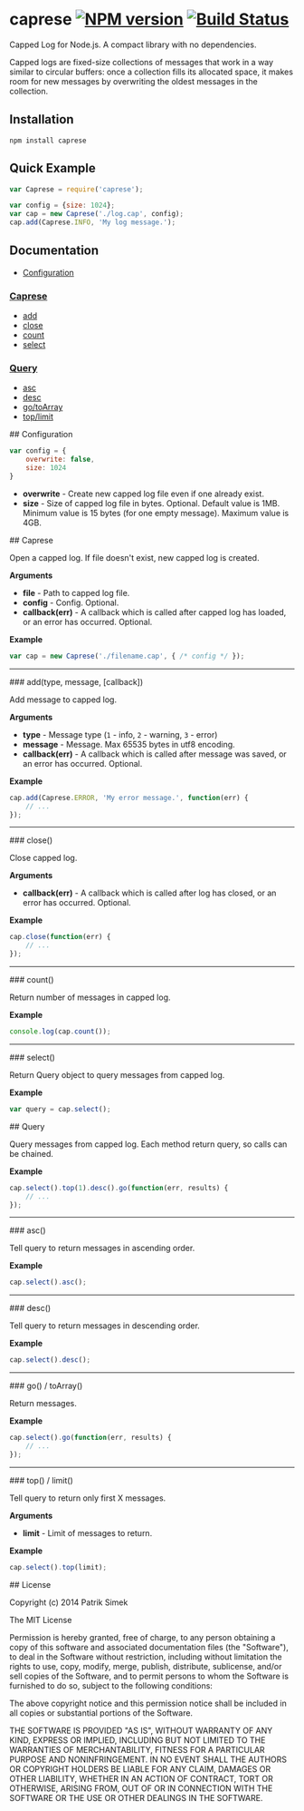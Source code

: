 # caprese [![NPM version](https://badge.fury.io/js/caprese.png)](http://badge.fury.io/js/caprese) [![Build Status](https://secure.travis-ci.org/patriksimek/caprese.png)](http://travis-ci.org/patriksimek/caprese)

Capped Log for Node.js. A compact library with no dependencies.

Capped logs are fixed-size collections of messages that work in a way similar to circular buffers: once a collection fills its allocated space, it makes room for new messages by overwriting the oldest messages in the collection.

## Installation

    npm install caprese

## Quick Example

```javascript
var Caprese = require('caprese'); 

var config = {size: 1024};
var cap = new Caprese('./log.cap', config);
cap.add(Caprese.INFO, 'My log message.');
```

## Documentation

* [Configuration](#configuration)

### [Caprese](#caprese)

* [add](#add)
* [close](#close)
* [count](#count)
* [select](#select)

### [Query](#query)

* [asc](#asc)
* [desc](#desc)
* [go/toArray](#go)
* [top/limit](#top)

<a name="configuration" />
## Configuration

```javascript
var config = {
    overwrite: false,
    size: 1024
}
```

- **overwrite** - Create new capped log file even if one already exist.
- **size** - Size of capped log file in bytes. Optional. Default value is 1MB. Minimum value is 15 bytes (for one empty message). Maximum value is 4GB.

<a name="caprese" />
## Caprese

Open a capped log. If file doesn't exist, new capped log is created.

__Arguments__

- **file** - Path to capped log file.
- **config** - Config. Optional.
- **callback(err)** - A callback which is called after capped log has loaded, or an error has occurred. Optional.

__Example__

```javascript
var cap = new Caprese('./filename.cap', { /* config */ });
```

---------------------------------------

<a name="add" />
### add(type, message, [callback])

Add message to capped log.

__Arguments__

- **type** - Message type (`1` - info, `2` - warning, `3` - error)
- **message** - Message. Max 65535 bytes in utf8 encoding.
- **callback(err)** - A callback which is called after message was saved, or an error has occurred. Optional.

__Example__

```javascript
cap.add(Caprese.ERROR, 'My error message.', function(err) {
    // ...
});
```

---------------------------------------

<a name="close" />
### close()

Close capped log.

__Arguments__

- **callback(err)** - A callback which is called after log has closed, or an error has occurred. Optional.

__Example__

```javascript
cap.close(function(err) {
    // ...
});
```

---------------------------------------

<a name="count" />
### count()

Return number of messages in capped log.

__Example__

```javascript
console.log(cap.count());
```

---------------------------------------

<a name="select" />
### select()

Return Query object to query messages from capped log.

__Example__

```javascript
var query = cap.select();
```

<a name="query" />
## Query

Query messages from capped log. Each method return query, so calls can be chained.

__Example__

```javascript
cap.select().top(1).desc().go(function(err, results) {
	// ...
});
```

---------------------------------------

<a name="asc" />
### asc()

Tell query to return messages in ascending order.

__Example__

```javascript
cap.select().asc();
```

---------------------------------------

<a name="desc" />
### desc()

Tell query to return messages in descending order.

__Example__

```javascript
cap.select().desc();
```

---------------------------------------

<a name="go" />
### go() / toArray()

Return messages.

__Example__

```javascript
cap.select().go(function(err, results) {
	// ...
});
```

---------------------------------------

<a name="top" />
### top() / limit()

Tell query to return only first X messages.

__Arguments__

- **limit** - Limit of messages to return.

__Example__

```javascript
cap.select().top(limit);
```

<a name="license" />
## License

Copyright (c) 2014 Patrik Simek

The MIT License

Permission is hereby granted, free of charge, to any person obtaining a copy of this software and associated documentation files (the "Software"), to deal in the Software without restriction, including without limitation the rights to use, copy, modify, merge, publish, distribute, sublicense, and/or sell copies of the Software, and to permit persons to whom the Software is furnished to do so, subject to the following conditions:

The above copyright notice and this permission notice shall be included in all copies or substantial portions of the Software.

THE SOFTWARE IS PROVIDED "AS IS", WITHOUT WARRANTY OF ANY KIND, EXPRESS OR IMPLIED, INCLUDING BUT NOT LIMITED TO THE WARRANTIES OF MERCHANTABILITY, FITNESS FOR A PARTICULAR PURPOSE AND NONINFRINGEMENT. IN NO EVENT SHALL THE AUTHORS OR COPYRIGHT HOLDERS BE LIABLE FOR ANY CLAIM, DAMAGES OR OTHER LIABILITY, WHETHER IN AN ACTION OF CONTRACT, TORT OR OTHERWISE, ARISING FROM, OUT OF OR IN CONNECTION WITH THE SOFTWARE OR THE USE OR OTHER DEALINGS IN THE SOFTWARE.
